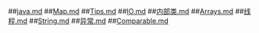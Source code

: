 ##[java.md](java.md)
##[Map.md](Map.md)
##[Tips.md](Tips.md)
##[IO.md](IO.md)
##[内部类.md](内部类.md)
##[Arrays.md](Arrays.md)
##[线程.md](线程.md)
##[String.md](String.md)
##[异常.md](异常.md)
##[Comparable.md](Comparable.md)
